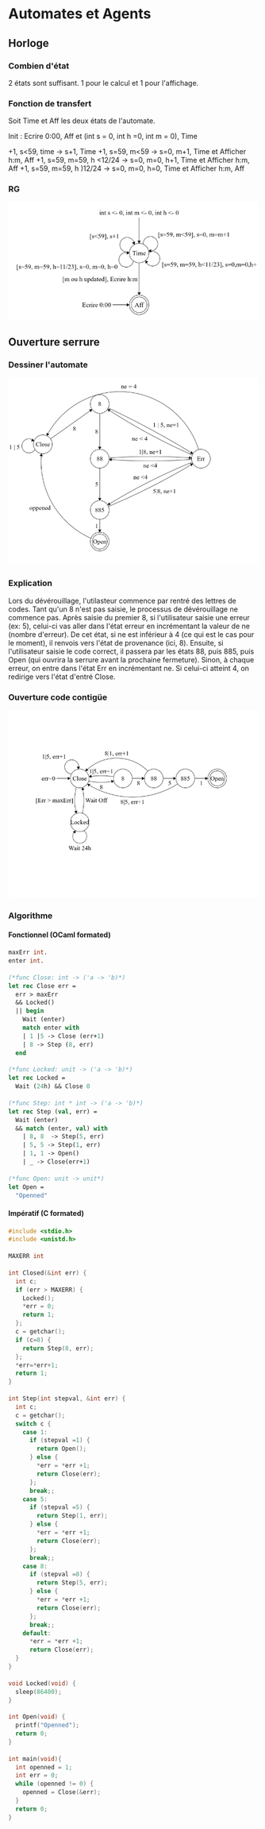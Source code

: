 # Automates et Agents

## Horloge

### Combien d'état

2 états sont suffisant. 1 pour le calcul et 1 pour l'affichage.

### Fonction de transfert

Soit Time et Aff les deux états de l'automate.

Init : Ecrire 0:00, Aff et (int s = 0, int h =0, int m = 0), Time

+1, s<59, time -> s+1, Time
+1, s=59, m<59 -> s=0, m+1, Time et Afficher h:m, Aff
+1, s=59, m=59, h <12/24 -> s=0, m=0, h+1, Time et Afficher h:m, Aff
+1, s=59, m=59, h )12/24 -> s=0, m=0, h=0, Time et Afficher h:m, Aff

### RG

![](images/horloge.png)

## Ouverture serrure

### Dessiner l'automate

![](images/serrure_erreurs_count.png)

### Explication

Lors du dévérouillage, l'utilasteur commence par rentré des lettres de codes. Tant qu'un 8 n'est pas saisie, le processus de dévérouillage ne commence pas. Après saisie du premier 8, si l'utilisateur saisie une erreur (ex: 5), celui-ci vas aller dans l'état erreur en incrémentant la valeur de ne (nombre d'erreur). De cet état, si ne est inférieur à 4 (ce qui est le cas pour le moment), il renvois vers l'état de provenance (ici, 8). Ensuite, si l'utilisateur saisie le code correct, il passera par les états 88, puis 885, puis Open (qui ouvrira la serrure avant la prochaine fermeture). Sinon, à chaque erreur, on entre dans l'état Err en incrémentant ne. Si celui-ci atteint 4, on redirige vers l'état d'entré Close.

### Ouverture code contigüe

![](images/serrure_erreurs_follow.png)

### Algorithme

#### Fonctionnel (OCaml formated)

``` OCaml
maxErr int.
enter int.

(*func Close: int -> ('a -> 'b)*)
let rec Close err =
  err > maxErr
  && Locked()
  || begin
    Wait (enter)
    match enter with
    | 1 |5 -> Close (err+1)
    | 8 -> Step (8, err)
  end

(*func Locked: unit -> ('a -> 'b)*)
let rec Locked =
  Wait (24h) && Close 0

(*func Step: int * int -> ('a -> 'b)*)
let rec Step (val, err) =
  Wait (enter)
  && match (enter, val) with
    | 8, 8  -> Step(5, err)
    | 5, 5 -> Step(1, err)
    | 1, 1 -> Open()
    | _ -> Close(err+1)

(*func Open: unit -> unit*)
let Open =
  "Openned"
```

#### Impératif (C formated)

```C
#include <stdio.h>
#include <unistd.h>

MAXERR int

int Closed(&int err) {
  int c;
  if (err > MAXERR) {
    Locked();
    *err = 0;
    return 1;
  };
  c = getchar();
  if (c=8) {
    return Step(8, err);
  };
  *err=*err+1;
  return 1;
}

int Step(int stepval, &int err) {
  int c;
  c = getchar();
  switch c {
    case 1:
      if (stepval =1) {
        return Open();
      } else {
        *err = *err +1;
        return Close(err);
      };
      break;;
    case 5:
      if (stepval =5) {
        return Step(1, err);
      } else {
        *err = *err +1;
        return Close(err);
      };
      break;;
    case 8:
      if (stepval =8) {
        return Step(5, err);
      } else {
        *err = *err +1;
        return Close(err);
      };
      break;;
    default:
      *err = *err +1;
      return Close(err);
  }
}

void Locked(void) {
  sleep(86400);
}

int Open(void) {
  printf("Openned");
  return 0;
}

int main(void){
  int openned = 1;
  int err = 0;
  while (openned != 0) {
    openned = Close(&err);
  }
  return 0;
}
```